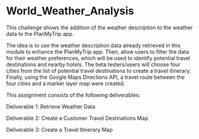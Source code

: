 # World_Weather_Analysis
This challenge shows the addition of the weather description to the weather data to the PlanMyTrip app.

The idea is to use the weather description data already retrieved in this module to enhance the PlanMyTrip app. Then, allow users to filter the data for their weather preferences, which will be used to identify potential travel destinations and nearby hotels. The beta testers/users will choose four cities from the list of potential travel destinations to create a travel itinerary. Finally, using the Google Maps Directions API, a travel route between the four cities and a marker layer map were created.

This assignment consists of the following deliverables:

Deliverable 1: Retrieve Weather Data

Deliverable 2: Create a Customer Travel Destinations Map

Deliverable 3: Create a Travel Itinerary Map
